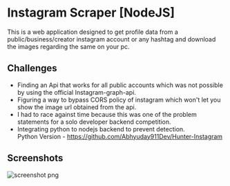 
# Instagram Scraper <b> [NodeJS] </b>

This is a web application designed to get profile data from a public/business/creator instagram account or any hashtag and download the images regarding the same on your pc.


## Challenges

* Finding an Api that works for all public accounts which was not possible by using the official Instagram-graph-api.
* Figuring a way to bypass CORS policy of instagram which won't let you show the image url obtained from the api.
* I had to race against time because this was one of the problem statements for a solo developer backend competition.
* Integrating python to nodejs backend to prevent detection. <br>
  Python Version - https://github.com/Abhyuday911Dev/Hunter-Instagram

## Screenshots

![screenshot png](https://user-images.githubusercontent.com/89755876/217999599-df5cb0b1-8807-4760-ba19-3807763b99c0.png)
